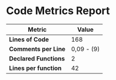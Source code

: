 # Code Metrics Report

| Metric                          | Value       |
|---------------------------------|-------------|
| **Lines of Code**               | 168         |
| **Comments per Line**           | 0,09 - (9)  |
| **Declared Functions**          | 2           |
| **Lines per function**          | 42          |

